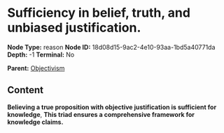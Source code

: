 # Sufficiency in belief, truth, and unbiased justification.

**Node Type:** reason
**Node ID:** 18d08d15-9ac2-4e10-93aa-1bd5a40771da
**Depth:** -1
**Terminal:** No

**Parent:** [Objectivism](objectivism.md)

## Content

**Believing a true proposition with objective justification is sufficient for knowledge**, **This triad ensures a comprehensive framework for knowledge claims.**
